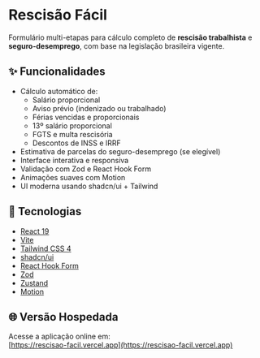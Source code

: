 # Rescisão Fácil

Formulário multi-etapas para cálculo completo de **rescisão trabalhista** e **seguro-desemprego**, com base na legislação brasileira vigente.

## ✨ Funcionalidades

- Cálculo automático de:
  - Salário proporcional
  - Aviso prévio (indenizado ou trabalhado)
  - Férias vencidas e proporcionais
  - 13º salário proporcional
  - FGTS e multa rescisória
  - Descontos de INSS e IRRF
- Estimativa de parcelas do seguro-desemprego (se elegível)
- Interface interativa e responsiva
- Validação com Zod e React Hook Form
- Animações suaves com Motion
- UI moderna usando shadcn/ui + Tailwind

## 🚀 Tecnologias

- [React 19](https://react.dev/)
- [Vite](https://vitejs.dev/)
- [Tailwind CSS 4](https://tailwindcss.com/)
- [shadcn/ui](https://ui.shadcn.dev/)
- [React Hook Form](https://react-hook-form.com/)
- [Zod](https://zod.dev/)
- [Zustand](https://zustand-demo.pmnd.rs/)
- [Motion](https://motion.dev/)

## 🌐 Versão Hospedada

Acesse a aplicação online em:  
[https://rescisao-facil.vercel.app](https://rescisao-facil.vercel.app)
